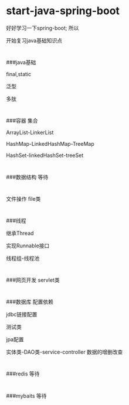# start-java-spring-boot
好好学习一下spring-boot;
所以

开始复习java基础知识点

#
###java基础

final,static

泛型

多肽
#
###容器 集合

ArrayList-LinkerList

HashMap-LinkedHashMap-TreeMap

HashSet-linkedHashSet-treeSet

#
###数据结构
等待
#
文件操作
file类
#
###线程

继承Thread

实现Runnable接口

线程组-线程池
#
###网页开发
servlet类


#
###数据库
配置依赖

jdbc链接配置

测试类

jpa配置

实体类-DAO类-service-controller
数据的增删改查

#
###redis
等待
#
###mybaits
等待